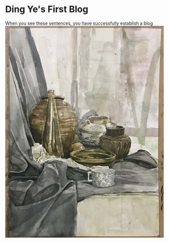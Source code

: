 Ding Ye's First Blog
==
When you see these sentences, you have successfully establish a blog
![]( https://github.com/harukoo/dactl/raw/master/images/20180813193645.jpg)
